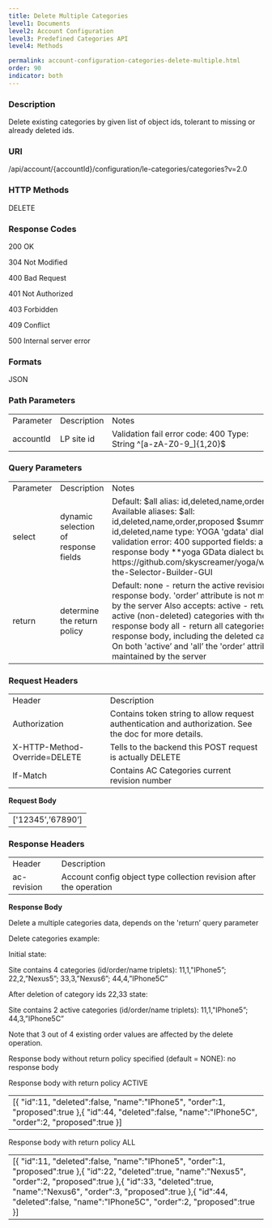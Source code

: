 ```yaml
---
title: Delete Multiple Categories
level1: Documents
level2: Account Configuration
level3: Predefined Categories API
level4: Methods

permalink: account-configuration-categories-delete-multiple.html
order: 90
indicator: both
---
```


### Description

Delete existing categories by given list of object ids, tolerant to missing or already deleted ids.

### URI

/api/account/{accountId}/configuration/le-categories/categories?v=2.0

### HTTP Methods

DELETE

### Response Codes

200 OK

304 Not Modified

400 Bad Request

401 Not Authorized

403 Forbidden

409 Conflict

500 Internal server error

### Formats

JSON

### Path Parameters

<table>
  <tr>
    <td>Parameter</td>
    <td>Description</td>
    <td>Notes</td>
  </tr>
  <tr>
    <td>accountId</td>
    <td>LP site id</td>
    <td>Validation fail error code: 400
Type: String ^[a-zA-Z0-9_]{1,20}$</td>
  </tr>
</table>


### Query Parameters

<table>
  <tr>
    <td>Parameter</td>
    <td>Description</td>
    <td>Notes</td>
  </tr>
  <tr>
    <td>select</td>
    <td>dynamic selection of response fields</td>
    <td>Default: $all alias: id,deleted,name,order,proposed
Available aliases:
$all: id,deleted,name,order,proposed
$summary: id,deleted,name
type: YOGA 'gdata' dialect
validation error: 400
supported fields: any in response body
**yoga GData dialect builder url:
https://github.com/skyscreamer/yoga/wiki/Using-the-Selector-Builder-GUI</td>
  </tr>
  <tr>
    <td>return</td>
    <td>determine the return policy </td>
    <td>Default: none - return the active revision with no response body. 'order’ attribute is not maintained by the server
Also accepts:
active - return all active (non-deleted) categories with the response body
all - return all categories with the response body, including the deleted categories
On both 'active’ and 'all’ the 'order’ attribute is maintained by the server</td>
  </tr>
</table>


### Request Headers

<table>
  <tr>
    <td>Header</td>
    <td>Description</td>
  </tr>
  <tr>
    <td>Authorization</td>
    <td>Contains token string to allow request authentication and authorization. See the doc for more details.</td>
  </tr>
  <tr>
    <td>X-HTTP-Method-Override=DELETE</td>
    <td>Tells to the backend this POST request is actually DELETE</td>
  </tr>
  <tr>
    <td>If-Match</td>
    <td>Contains AC Categories current revision number</td>
  </tr>
</table>


**Request Body**

<table>
  <tr>
    <td>['12345’,’67890’]</td>
  </tr>
</table>


### Response Headers

<table>
  <tr>
    <td>Header</td>
    <td>Description</td>
  </tr>
  <tr>
    <td>ac-revision</td>
    <td>Account config object type collection revision after the operation</td>
  </tr>
</table>


**Response Body**

Delete a multiple categories data, depends on the 'return’ query parameter

Delete categories example:

Initial state:

Site contains 4 categories (id/order/name triplets): 11,1,"IPhone5”; 22,2,”Nexus5”; 33,3,”Nexus6”; 44,4,”IPhone5C”

After deletion of category ids 22,33 state:

Site contains 2 active categories (id/order/name triplets): 11,1,"IPhone5”; 44,3,”IPhone5C”

Note that 3 out of 4 existing order values are affected by the delete operation.

Response body without return policy specified (default = NONE): no response body

Response body with return policy ACTIVE

<table>
  <tr>
    <td>[{
        "id":11,
        "deleted":false,
        "name":"IPhone5",
        "order":1,
        "proposed":true
 },{
        "id":44,
        "deleted":false,
        "name":"IPhone5C",
        "order":2,
        "proposed":true
 }]</td>
  </tr>
</table>


Response body with return policy ALL

<table>
  <tr>
    <td>[{
        "id":11,
        "deleted":false,
        "name":"IPhone5",
        "order":1,
        "proposed":true
 },{
        "id":22,
        "deleted":true,
        "name":"Nexus5",
        "order":2,
        "proposed":true
 },{
        "id":33,
        "deleted":true,
        "name":"Nexus6",
        "order":3,
        "proposed":true
 },{
        "id":44,
        "deleted":false,
        "name":"IPhone5C",
        "order":2,
        "proposed":true
 }]</td>
  </tr>
</table>
